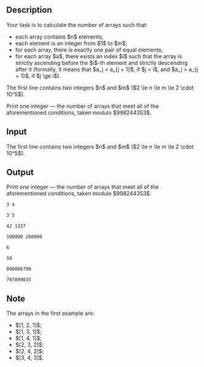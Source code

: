 ## Description

<div><p>Your task is to calculate the number of arrays such that:</p><ul> <li> each array contains $n$ elements; </li><li> each element is an integer from $1$ to $m$; </li><li> for each array, there is <span class="tex-font-style-bf">exactly</span> one pair of equal elements; </li><li> for each array $a$, there exists an index $i$ such that the array is <span class="tex-font-style-bf">strictly ascending</span> before the $i$-th element and <span class="tex-font-style-bf">strictly descending</span> after it (formally, it means that $a_j &lt; a_{j + 1}$, if $j &lt; i$, and $a_j &gt; a_{j + 1}$, if $j \ge i$). </li></ul></div><div class="input-specification"><p>The first line contains two integers $n$ and $m$ ($2 \le n \le m \le 2 \cdot 10^5$).</p></div><div class="output-specification"><p>Print one integer — the number of arrays that meet all of the aforementioned conditions, taken modulo $998244353$.</p></div>

## Input

<p>The first line contains two integers $n$ and $m$ ($2 \le n \le m \le 2 \cdot 10^5$).</p>

## Output

<p>Print one integer — the number of arrays that meet all of the aforementioned conditions, taken modulo $998244353$.</p>





```input1
3 4
```




```input2
3 5
```




```input3
42 1337
```




```input4
100000 200000
```




```output1
6
```




```output2
10
```




```output3
806066790
```




```output4
707899035
```



## Note

<p>The arrays in the first example are:</p><ul> <li> $[1, 2, 1]$; </li><li> $[1, 3, 1]$; </li><li> $[1, 4, 1]$; </li><li> $[2, 3, 2]$; </li><li> $[2, 4, 2]$; </li><li> $[3, 4, 3]$. </li></ul>
